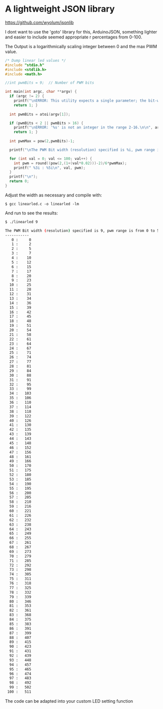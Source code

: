# A lightweight JSON library 

https://github.com/wyolum/jsonlib

I dont want to use the 'goto' library for this, ArduinoJSON, something lighter and easier to include seemed appropriate
r percentages from 0-100.

The Output is a logarithmically scaling integer between 0 and the max PWM value.

``` C
/* Dump linear led values */
#include "stdio.h"
#include <stdlib.h>
#include <math.h>

//int pwmBits = 9;  // Number of PWM bits

int main(int argc, char **argv) {
  if (argc != 2) {
    printf("\nERROR: This utility expects a single parameter; the bit-width of the PWM stream\n\n");
    return 1; }  
  
  int pwmBits = atoi(argv[1]);

  if (pwmBits < 2 || pwmBits > 16) {
    printf("\nERROR: '%s' is not an integer in the range 2-16.\n\n", argv[1]);
    return 1; }  
  
  int pwmMax = pow(2,pwmBits)-1;

  printf("\nThe PWM Bit width (resolution) specified is %i, pwm range is from 0 to %i\n-----------\n", pwmBits, pwmMax);

  for (int val = 0; val <= 100; val++) {
    int pwm = round((pow(2,(1+(val*0.02)))-2)/6*pwmMax);
    printf(" %3i : %5i\n", val, pwm);
  }
  printf("\n");
  return 0;
}
```

Adjust the width as necessary and compile with: 

    $ gcc linearled.c -o linearled -lm
    
And run to see the results:
```bash
$ ./linearled 9

The PWM Bit width (resolution) specified is 9, pwm range is from 0 to 511
-----------
   0 :     0
   1 :     2
   2 :     5
   3 :     7
   4 :    10
   5 :    12
   6 :    15
   7 :    17
   8 :    20
   9 :    23
  10 :    25
  11 :    28
  12 :    31
  13 :    34
  14 :    36
  15 :    39
  16 :    42
  17 :    45
  18 :    48
  19 :    51
  20 :    54
  21 :    58
  22 :    61
  23 :    64
  24 :    67
  25 :    71
  26 :    74
  27 :    77
  28 :    81
  29 :    84
  30 :    88
  31 :    91
  32 :    95
  33 :    99
  34 :   103
  35 :   106
  36 :   110
  37 :   114
  38 :   118
  39 :   122
  40 :   126
  41 :   130
  42 :   135
  43 :   139
  44 :   143
  45 :   148
  46 :   152
  47 :   156
  48 :   161
  49 :   166
  50 :   170
  51 :   175
  52 :   180
  53 :   185
  54 :   190
  55 :   195
  56 :   200
  57 :   205
  58 :   210
  59 :   216
  60 :   221
  61 :   226
  62 :   232
  63 :   238
  64 :   243
  65 :   249
  66 :   255
  67 :   261
  68 :   267
  69 :   273
  70 :   279
  71 :   285
  72 :   292
  73 :   298
  74 :   305
  75 :   311
  76 :   318
  77 :   325
  78 :   332
  79 :   339
  80 :   346
  81 :   353
  82 :   361
  83 :   368
  84 :   375
  85 :   383
  86 :   391
  87 :   399
  88 :   407
  89 :   415
  90 :   423
  91 :   431
  92 :   439
  93 :   448
  94 :   457
  95 :   465
  96 :   474
  97 :   483
  98 :   492
  99 :   502
 100 :   511
```

The code can be adapted into your custom LED setting function


